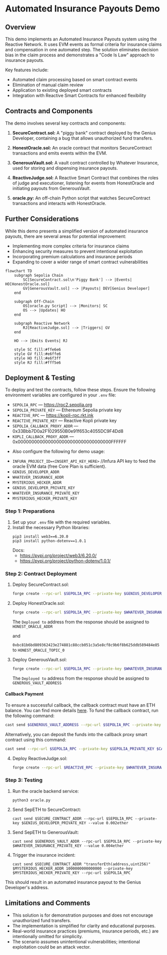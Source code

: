 # Automated Insurance Payouts Demo

## Overview

This demo implements an Automated Insurance Payouts system using the Reactive Network. It uses EVM events as formal criteria for insurance claims and compensation in one automated step. The solution eliminates decision bias in the claim process and demonstrates a "Code Is Law" approach to insurance payouts.

Key features include:
- Automated claim processing based on smart contract events
- Elimination of manual claim review
- Application to existing deployed smart contracts
- Integration with Reactive Smart Contracts for enhanced flexibility

## Contracts and Components

The demo involves several key contracts and components:

1. **SecureContract.sol:** A "piggy bank" contract deployed by the Genius Developer, containing a bug that allows unauthorized fund transfers.

2. **HonestOracle.sol:** An oracle contract that monitors SecureContract transactions and emits events within the EVM.

3. **GenerousVault.sol:** A vault contract controlled by Whatever Insurance, used for storing and dispensing insurance payouts.

4. **ReactiveJudge.sol:** A Reactive Smart Contract that combines the roles of judge and executioner, listening for events from HonestOracle and initiating payouts from GenerousVault.

5. **oracle.py:** An off-chain Python script that watches SecureContract transactions and interacts with HonestOracle.

## Further Considerations

While this demo presents a simplified version of automated insurance payouts, there are several areas for potential improvement:

- Implementing more complex criteria for insurance claims
- Enhancing security measures to prevent intentional exploitation
- Incorporating premium calculations and insurance periods
- Expanding to cover a wider range of smart contract vulnerabilities

```mermaid
flowchart TD
    subgraph Sepolia Chain
        SC[SecureContract.sol\n'Piggy Bank'] --> |Events| HO[HonestOracle.sol]
        GV[GenerousVault.sol] --> |Payouts| DEV[Genius Developer]
    end
    
    subgraph Off-Chain
        OS[oracle.py Script] --> |Monitors| SC
        OS --> |Updates| HO
    end
    
    subgraph Reactive Network
        RJ[ReactiveJudge.sol] --> |Triggers| GV
    end
    
    HO --> |Emits Events| RJ
    
    style SC fill:#ffe6e6
    style GV fill:#e6ffe6
    style HO fill:#e6f3ff
    style RJ fill:#fff5e6
```

## Deployment & Testing

To deploy and test the contracts, follow these steps. Ensure the following environment variables are configured in your `.env` file:

* `SEPOLIA_RPC` — https://rpc2.sepolia.org
* `SEPOLIA_PRIVATE_KEY` — Ethereum Sepolia private key
* `REACTIVE_RPC` — https://kopli-rpc.rkt.ink
* `REACTIVE_PRIVATE_KEY` — Reactive Kopli private key
* `SEPOLIA_CALLBACK_PROXY_ADDR` — 0x33Bbb7D0a2F1029550B0e91f653c4055DC9F4Dd8
* `KOPLI_CALLBACK_PROXY_ADDR` — 0x0000000000000000000000000000000000FFFFFF

- Also configure the following for demo usage:
* `INFURA_PROJECT_ID=<INSERT_API_KEY_HERE>` //Infura API key to feed the oracle EVM data (free Core Plan is sufficient).
* `GENIUS_DEVELOPER_ADDR`
* `WHATEVER_INSURANCE_ADDR`
* `MYSTERIOUS_HECKER_ADDR`
* `GENIUS_DEVELOPER_PRIVATE_KEY`
* `WHATEVER_INSURANCE_PRIVATE_KEY`
* `MYSTERIOUS_HECKER_PRIVATE_KEY`

### Step 1: Preparations

1. Set up your `.env` file with the required variables.
2. Install the necessary Python libraries:
   ```
   pip3 install web3==6.20.0
   pip3 install python-dotenv==1.0.1   
   ```
   Docs:
   - https://pypi.org/project/web3/6.20.0/
   - https://pypi.org/project/python-dotenv/1.0.1/   

### Step 2: Contract Deployment

1. Deploy SecureContract.sol:

   ```bash
   forge create --rpc-url $SEPOLIA_RPC --private-key $GENIUS_DEVELOPER_PRIVATE_KEY src/demos/automated-insurance-payouts/SecureContract.sol:SecureContract
   ```

2. Deploy HonestOracle.sol:

   ```bash
   forge create --rpc-url $SEPOLIA_RPC --private-key $WHATEVER_INSURANCE_PRIVATE_KEY src/demos/automated-insurance-payouts/HonestOracle.sol:HonestOracle
   ```
    The `Deployed to` address from the response should be assigned to `HONEST_ORACLE_ADDR`

    and 

    `0xbc81b6bd809362423e274881c88ccb051c3a5e8cf8c9b6f8b625ddb589484e85` to `HONEST_ORACLE_TOPIC_0`

3. Deploy GenerousVault.sol:

   ```bash
   forge create --rpc-url $SEPOLIA_RPC --private-key $WHATEVER_INSURANCE_PRIVATE_KEY src/demos/automated-insurance-payouts/GenerousVault.sol:GenerousVault --constructor-args 0x0000000000000000000000000000000000000000
   ```
    The `Deployed to` address from the response should be assigned to `GENEROUS_VAULT_ADDRESS`

#### Callback Payment

To ensure a successful callback, the callback contract must have an ETH balance. You can find more details [here](https://dev.reactive.network/system-contract#callback-payments). To fund the callback contract, run the following command:

```bash
cast send $GENEROUS_VAULT_ADDRESS --rpc-url $SEPOLIA_RPC --private-key $SEPOLIA_PRIVATE_KEY --value 0.1ether
```

Alternatively, you can deposit the funds into the callback proxy smart contract using this command:

```bash
cast send --rpc-url $SEPOLIA_RPC --private-key $SEPOLIA_PRIVATE_KEY $CALLBACK_PROXY_ADDR "depositTo(address)" $CALLBACK_ADDR --value 0.1ether
```



4. Deploy ReactiveJudge.sol:

   ```bash
   forge create --rpc-url $REACTIVE_RPC --private-key $WHATEVER_INSURANCE_PRIVATE_KEY src/demos/automated-insurance-payouts/ReactiveJudge.sol:ReactiveJudge --constructor-args $SYSTEM_CONTRACT_ADDR $HONEST_ORACLE_ADDR $HONEST_ORACLE_TOPIC_0 $GENEROUS_VAULT_ADDR
   ```

### Step 3: Testing

1. Run the oracle backend service:
   ```
   python3 oracle.py
   ```

2. Send SepETH to SecureContract:
   ```
   cast send $SECURE_CONTRACT_ADDR --rpc-url $SEPOLIA_RPC --private-key $GENIUS_DEVELOPER_PRIVATE_KEY --value 0.002ether
   ```

3. Send SepETH to GenerousVault:
   ```
   cast send $GENEROUS_VAULT_ADDR --rpc-url $SEPOLIA_RPC --private-key $WHATEVER_INSURANCE_PRIVATE_KEY --value 0.004ether
   ```

4. Trigger the insurance incident:
   ```
   cast send $SECURE_CONTRACT_ADDR "transferEth(address,uint256)" $MYSTERIOUS_HECKER_ADDR 1000000000000000 --private-key $MYSTERIOUS_HECKER_PRIVATE_KEY --rpc-url $SEPOLIA_RPC
   ```

This should result in an automated insurance payout to the Genius Developer's address.

## Limitations and Comments

- This solution is for demonstration purposes and does not encourage unauthorized fund transfers.
- The implementation is simplified for clarity and educational purposes.
- Real-world insurance practices (premiums, insurance periods, etc.) are intentionally omitted for simplicity.
- The scenario assumes unintentional vulnerabilities; intentional exploitation could be an attack vector.

